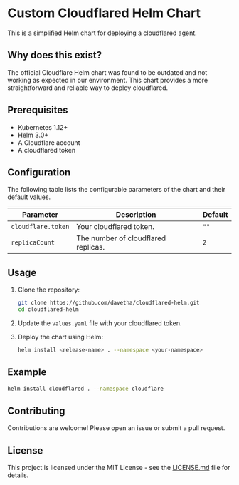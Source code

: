 # Custom Cloudflared Helm Chart

This is a simplified Helm chart for deploying a cloudflared agent.

## Why does this exist?

The official Cloudflare Helm chart was found to be outdated and not working as expected in our environment. This chart provides a more straightforward and reliable way to deploy cloudflared.

## Prerequisites

*   Kubernetes 1.12+
*   Helm 3.0+
*   A Cloudflare account
*   A cloudflared token

## Configuration

The following table lists the configurable parameters of the chart and their default values.

| Parameter | Description | Default |
| --- | --- | --- |
| `cloudflare.token` | Your cloudflared token. | `""` |
| `replicaCount` | The number of cloudflared replicas. | `2` |

## Usage

1.  Clone the repository:

    ```bash
    git clone https://github.com/davetha/cloudflared-helm.git
    cd cloudflared-helm
    ```

2.  Update the `values.yaml` file with your cloudflared token.
3.  Deploy the chart using Helm:

    ```bash
    helm install <release-name> . --namespace <your-namespace>
    ```

## Example

```bash
helm install cloudflared . --namespace cloudflare
```

## Contributing

Contributions are welcome! Please open an issue or submit a pull request.

## License

This project is licensed under the MIT License - see the [LICENSE.md](LICENSE.md) file for details.
